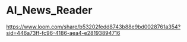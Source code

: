 # AI_News_Reader

https://www.loom.com/share/b53202fedd8743b88e9bd0028761a354?sid=446a73ff-fc96-4186-aea4-e28193894716
